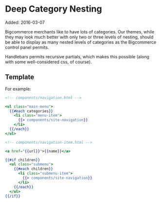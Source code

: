 # Deep Category Nesting

Added: 2016-03-07

Bigcommerce merchants like to have lots of categories. Our themes, while they may look much better with only two or three levels of nesting, should be able to display as many nested levels of categories as the Bigcommerce control panel permits.

Handlebars permits recursive partials, which makes this possible (along with some well-considered css, of course).

## Template

For example:

```handlebars
<!-- components/navigation.html -->

<ul class="main-menu">
  {{#each categories}}
    <li class="menu-item">
      {{> components/site-navigation}}
    </li>
  {{/each}}
</ul>
```

```handlebars
<!-- components/navigation-item.html -->

<a href="{{url}}">{{name}}</a>

{{#if children}}
  <ul class="submenu">
    {{#each children}}
      <li class="submenu-item">
        {{> components/site-navigation}}
      </li>
    {{/each}}
  </ul>
{{/if}}
```
